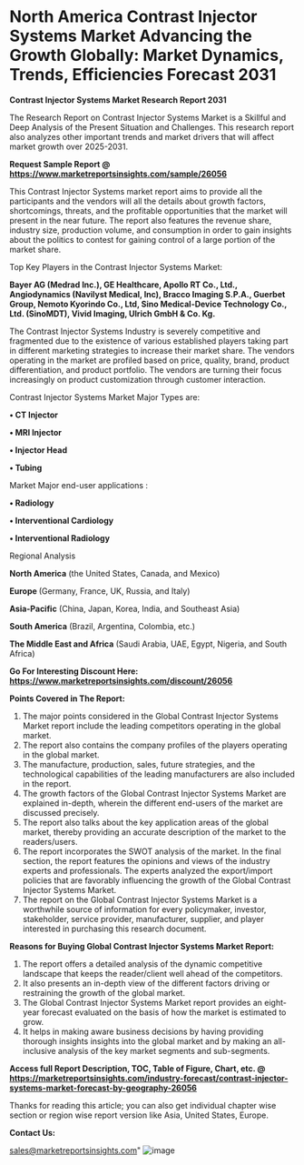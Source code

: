 # North America Contrast Injector Systems Market Advancing the Growth Globally: Market Dynamics, Trends, Efficiencies Forecast 2031

<strong>Contrast Injector Systems Market Research Report 2031</strong>

The Research Report on Contrast Injector Systems Market is a Skillful and Deep Analysis of the Present Situation and Challenges. This research report also analyzes other important trends and market drivers that will affect market growth over 2025-2031.

<strong>Request Sample Report @ <a href=https://www.marketreportsinsights.com/sample/26056>https://www.marketreportsinsights.com/sample/26056</a></strong>

This Contrast Injector Systems market report aims to provide all the participants and the vendors will all the details about growth factors, shortcomings, threats, and the profitable opportunities that the market will present in the near future. The report also features the revenue share, industry size, production volume, and consumption in order to gain insights about the politics to contest for gaining control of a large portion of the market share.

Top Key Players in the Contrast Injector Systems Market:

<strong>Bayer AG (Medrad Inc.), GE Healthcare, Apollo RT Co., Ltd., Angiodynamics (Navilyst Medical, Inc), Bracco Imaging S.P.A., Guerbet Group, Nemoto Kyorindo Co., Ltd, Sino Medical-Device Technology Co., Ltd. (SinoMDT), Vivid Imaging, Ulrich GmbH & Co. Kg.</strong>

The Contrast Injector Systems Industry is severely competitive and fragmented due to the existence of various established players taking part in different marketing strategies to increase their market share. The vendors operating in the market are profiled based on price, quality, brand, product differentiation, and product portfolio. The vendors are turning their focus increasingly on product customization through customer interaction.

Contrast Injector Systems Market Major Types are:

<strong>• CT Injector

• MRI Injector

• Injector Head

• Tubing</strong>

Market Major end-user applications :

<strong>• Radiology

• Interventional Cardiology

• Interventional Radiology</strong>

Regional Analysis

</u><strong><b>North America</b></strong> (the United States, Canada, and Mexico)

<strong><b>Europe </b></strong>(Germany, France, UK, Russia, and Italy)

<strong><b>Asia-Pacific</b></strong> (China, Japan, Korea, India, and Southeast Asia)

<strong><b>South America</b></strong> (Brazil, Argentina, Colombia, etc.)

<strong><b>The Middle East and Africa</b></strong> (Saudi Arabia, UAE, Egypt, Nigeria, and South Africa)

<strong>Go For Interesting Discount Here: <a href=https://www.marketreportsinsights.com/discount/26056>https://www.marketreportsinsights.com/discount/26056</a></strong>

<strong>Points Covered in The Report:</strong>
<ol>
  <li>The major points considered in the Global Contrast Injector Systems Market report include the leading competitors operating in the global market.</li>
  <li>The report also contains the company profiles of the players operating in the global market.</li>
  <li>The manufacture, production, sales, future strategies, and the technological capabilities of the leading manufacturers are also included in the report.</li>
  <li>The growth factors of the Global Contrast Injector Systems Market are explained in-depth, wherein the different end-users of the market are discussed precisely.</li>
  <li>The report also talks about the key application areas of the global market, thereby providing an accurate description of the market to the readers/users.</li>
  <li>The report incorporates the SWOT analysis of the market. In the final section, the report features the opinions and views of the industry experts and professionals. The experts analyzed the export/import policies that are favorably influencing the growth of the Global Contrast Injector Systems Market.</li>
  <li>The report on the Global Contrast Injector Systems Market is a worthwhile source of information for every policymaker, investor, stakeholder, service provider, manufacturer, supplier, and player interested in purchasing this research document.</li>
</ol>
<strong>Reasons for Buying Global Contrast Injector Systems Market Report:</strong>

<ol>
  <li>The report offers a detailed analysis of the dynamic competitive landscape that keeps the reader/client well ahead of the competitors.</li>
  <li>It also presents an in-depth view of the different factors driving or restraining the growth of the global market.</li>
  <li>The Global Contrast Injector Systems Market report provides an eight-year forecast evaluated on the basis of how the market is estimated to grow.</li>
  <li>It helps in making aware business decisions by having providing thorough insights insights into the global market and by making an all-inclusive analysis of the key market segments and sub-segments.</li>
</ol>
<strong>Access full Report Description, TOC, Table of Figure, Chart, etc. @ <a href=https://marketreportsinsights.com/industry-forecast/contrast-injector-systems-market-forecast-by-geography-26056>https://marketreportsinsights.com/industry-forecast/contrast-injector-systems-market-forecast-by-geography-26056</a></strong>


Thanks for reading this article; you can also get individual chapter wise section or region wise report version like Asia, United States, Europe.

<strong>Contact Us:</strong>

sales@marketreportsinsights.com"
![image](https://github.com/user-attachments/assets/5052e008-6e44-4d08-808c-4f5c5c3ced49)

